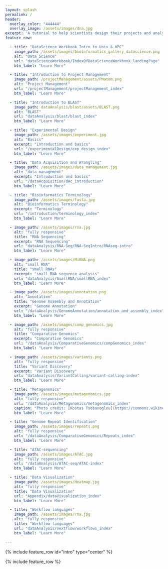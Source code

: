 ```yaml
---
layout: splash
permalink: /
header:
  overlay_color: "444444"
  overlay_image: /assets/images/dna.jpg
excerpt: 'A tutorial to help scientists design their projects and analyze their data.'
feature_row:

  - title: "DataScience Workbook Intro to Unix & HPC"
    image_path: /assets/images/bioinformatics_gallery_datascience.png
    alt: "Data Science"
    url: "dataScienceWorkbook/IndexOfDataScienceWorkbook_landingPage"
    btn_label: "Learn More"

  - title: "Introduction to Project Management"
    image_path: /projectManagement/assets/PMatom.png
    alt: "Project Management"
    url: "/projectManagement/projectManagement_index"
    btn_label: "Learn More"

  - title: "Introduction to BLAST"
    image_path: dataAnalysis/blast/assets/BLAST.png
    alt: "BLAST"
    url: "dataAnalysis/blast/blast_index"
    btn_label: "Learn More"

  - title: "Experimental Design"
    image_path: /assets/images/experiment.jpg
    alt: "Basics"
    excerpt: "Introduction and basics"
    url: "/experimentalDesign/exp_design_index"
    btn_label: "Learn More"

  - title: "Data Acquisition and Wrangling"
    image_path: /assets/images/data_management.jpg
    alt: "data management"
    excerpt: "Introduction and basics"
    url: "/dataAcquisition/dAc_introduction"
    btn_label: "Learn More"

  - title: "Bioinformatics Terminology"
    image_path: /assets/images/fasta.jpg
    alt: "Bioinformatics Terminology"
    excerpt: "Terminology"
    url: "/introduction/terminology_index"
    btn_label: "Learn More"

  - image_path: /assets/images/rna.jpg
    alt: "fully responsive"
    title: "RNA Sequencing"
    excerpt: "RNA Sequencing"
    url: "dataAnalysis/RNA-Seq/RNA-SeqIntro/RNAseq-intro"
    btn_label: "Learn More"

  - image_path: /assets/images/MiRNA.png
    alt: "small RNA"
    title: "small RNAs"
    excerpt: "small RNA sequence analysis"
    url: "dataAnalysis/SmallRNA/smallRNA_index"
    btn_label: "Learn More"

  - image_path: /assets/images/annotation.png
    alt: "Annotation"
    title: "Genome Assembly and Annotation"
    excerpt: "Genome Annotation"
    url: "/dataAnalysis/GenomeAnnotation/annotation_and_assembly_index"
    btn_label: "Learn More"

  - image_path: /assets/images/comp_genomics.jpg
    alt: "fully responsive"
    title: "Comparative Genomics"
    excerpt: "Comparative Genomics"
    url: "/dataAnalysis/ComparativeGenomics/compGenomics_index"
    btn_label: "Learn More"

  - image_path: /assets/images/variants.png
    alt: "fully responsive"
    title: "Variant Discovery"
    excerpt: "Variant Discovery"
    url: "dataAnalysis/VariantCalling/variant-calling-index"
    btn_label: "Learn More"

  - title: "Metagenomics"
    image_path: /assets/images/metagenomics.jpg
    alt: "fully responsive"
    url: "/dataAnalysis/Metagenomics/metagenomics_index"
    caption: "Photo credit: [Kostas Tsobanoglou](https://commons.wikimedia.org/wiki/File:Diatoms-HCMR.jpg)"
    btn_label: "Learn More"

  - title: "Genome Repeat Identification"
    image_path: /assets/images/repeats.png
    alt: "fully responsive"
    url: "/dataAnalysis/ComparativeGenomics/Repeats_index"
    btn_label: "Learn More"

  - title: "ATAC-sequencing"
    image_path: /assets/images/ATAC.jpg
    alt: "fully responsive"
    url: "/dataAnalysis/ATAC-seq/ATAC-index"
    btn_label: "Learn More"

  - title: "Data Visualization"
    image_path: /assets/images/Heatmap.jpg
    alt: "fully responsive"
    title: "Data Visualization"
    url: "Appendix/dataVisualization_index"
    btn_label: "Learn More"

  - title: "Workflow languages"
    image_path: /assets/images/rna.jpg
    alt: "fully responsive"
    title: "Workflow languages"
    url: "dataAnalysis/nextflow/workflows_index"
    btn_label: "Learn More"

---
```





{% include feature_row id="intro" type="center" %}

{% include feature_row %}
